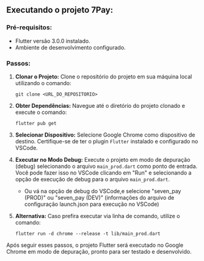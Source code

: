 ## Executando o projeto 7Pay:

### Pré-requisitos:
- Flutter versão 3.0.0 instalado.
- Ambiente de desenvolvimento configurado.

### Passos:

1. **Clonar o Projeto:**
   Clone o repositório do projeto em sua máquina local utilizando o comando:

   `git clone <URL_DO_REPOSITORIO>`

2. **Obter Dependências:**
  Navegue até o diretório do projeto clonado e execute o comando:

    `flutter pub get`

3. **Selecionar Dispositivo:**
Selecione Google Chrome como dispositivo de destino. Certifique-se de ter o plugin `Flutter` instalado e configurado no VSCode.

4. **Executar no Modo Debug:**
  Execute o projeto em modo de depuração (debug) selecionando o arquivo `main_prod.dart` como ponto de entrada. Você pode fazer isso no VSCode clicando em "Run" e selecionando a opção de execução de debug para o arquivo `main_prod.dart`.
    - Ou vá na opção de debug do VSCode,e selecione "seven_pay (PROD)" ou "seven_pay (DEV)" (informações do arquivo de configuração launch.json para execução no VSCode)

6. **Alternativa:**
  Caso prefira executar via linha de comando, utilize o comando:

    `flutter run -d chrome --release -t lib/main_prod.dart`

Após seguir esses passos, o projeto Flutter será executado no Google Chrome em modo de depuração, pronto para ser testado e desenvolvido.
